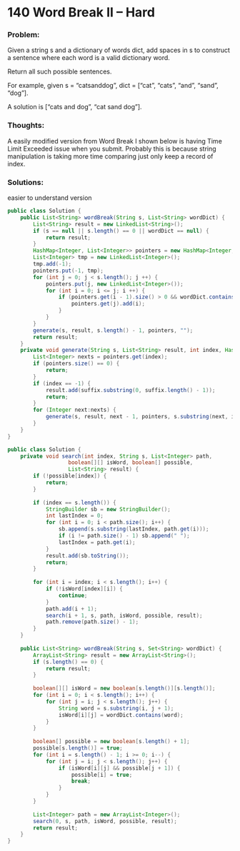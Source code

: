 # 140 Word Break II – Hard


### Problem:


Given a string s and a dictionary of words dict, add spaces in s to construct a sentence where each word is a valid dictionary word.

Return all such possible sentences.

For example, given
s = “catsanddog”,
dict = [“cat”, “cats”, “and”, “sand”, “dog”].

A solution is [“cats and dog”, “cat sand dog”].

### Thoughts:


A easily modified version from Word Break I shown below is having Time Limit Exceeded issue when you submit.
Probably this is because string manipulation is taking more time comparing just only keep a record of index.


### Solutions:

easier to understand version

```java
public class Solution {
    public List<String> wordBreak(String s, List<String> wordDict) {
        List<String> result = new LinkedList<String>();
        if (s == null || s.length() == 0 || wordDict == null) {
            return result;
        }
        HashMap<Integer, List<Integer>> pointers = new HashMap<Integer, List<Integer>>();
        List<Integer> tmp = new LinkedList<Integer>();
        tmp.add(-1);
        pointers.put(-1, tmp);
        for (int j = 0; j < s.length(); j ++) {
            pointers.put(j, new LinkedList<Integer>());
            for (int i = 0; i <= j; i ++) {
                if (pointers.get(i - 1).size() > 0 && wordDict.contains(s.substring(i, j + 1))) {
                    pointers.get(j).add(i);
                }
            }
        }
        generate(s, result, s.length() - 1, pointers, "");
        return result;
    }
    private void generate(String s, List<String> result, int index, HashMap<Integer, List<Integer>> pointers, String suffix) {
        List<Integer> nexts = pointers.get(index);
        if (pointers.size() == 0) {
            return;
        }
        if (index == -1) {
            result.add(suffix.substring(0, suffix.length() - 1));
            return;
        }
        for (Integer next:nexts) {
            generate(s, result, next - 1, pointers, s.substring(next, index + 1) + " " + suffix);
        }
    }
}
```



```java
public class Solution {
    private void search(int index, String s, List<Integer> path,
                   boolean[][] isWord, boolean[] possible,
                   List<String> result) {
        if (!possible[index]) {
            return;
        }
         
        if (index == s.length()) {
            StringBuilder sb = new StringBuilder();
            int lastIndex = 0;
            for (int i = 0; i < path.size(); i++) {
                sb.append(s.substring(lastIndex, path.get(i)));
                if (i != path.size() - 1) sb.append(" ");
                lastIndex = path.get(i);
            }
            result.add(sb.toString());
            return;
        }
         
        for (int i = index; i < s.length(); i++) {
            if (!isWord[index][i]) {
                continue;
            }
            path.add(i + 1);
            search(i + 1, s, path, isWord, possible, result);
            path.remove(path.size() - 1);
        }
    }
     
    public List<String> wordBreak(String s, Set<String> wordDict) {
        ArrayList<String> result = new ArrayList<String>();
        if (s.length() == 0) {
            return result;
        }
         
        boolean[][] isWord = new boolean[s.length()][s.length()];
        for (int i = 0; i < s.length(); i++) {
            for (int j = i; j < s.length(); j++) {
                String word = s.substring(i, j + 1);
                isWord[i][j] = wordDict.contains(word);
            }
        }
         
        boolean[] possible = new boolean[s.length() + 1];
        possible[s.length()] = true;
        for (int i = s.length() - 1; i >= 0; i--) {
            for (int j = i; j < s.length(); j++) {
                if (isWord[i][j] && possible[j + 1]) {
                    possible[i] = true;
                    break;
                }
            }
        }
         
        List<Integer> path = new ArrayList<Integer>();
        search(0, s, path, isWord, possible, result);
        return result;
    }
}
```